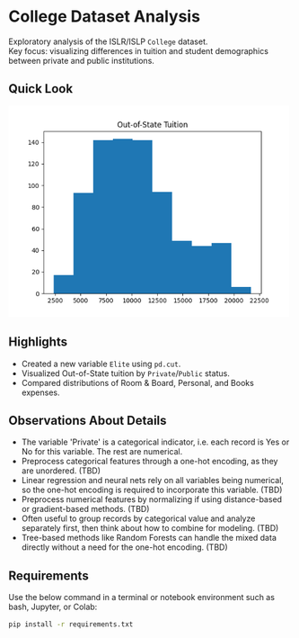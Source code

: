 # College Dataset Analysis

Exploratory analysis of the ISLR/ISLP `College` dataset.  
Key focus: visualizing differences in tuition and student demographics between private and public institutions.

## Quick Look

<img src="figures/boxplot_outstate.png" width="500">

## Highlights
- Created a new variable `Elite` using `pd.cut`.
- Visualized Out-of-State tuition by `Private`/`Public` status.
- Compared distributions of Room & Board, Personal, and Books expenses.

## Observations About Details
- The variable 'Private' is a categorical indicator, i.e. each record is Yes or No for this variable.  The rest are numerical.
- Preprocess categorical features through a one-hot encoding, as they are unordered. (TBD)
- Linear regression and neural nets rely on all variables being numerical, so the one-hot encoding is required to incorporate this variable. (TBD)
- Preprocess numerical features by normalizing if using distance-based or gradient-based methods. (TBD)
- Often useful to group records by categorical value and analyze separately first, then think about how to combine for modeling. (TBD)
- Tree-based methods like Random Forests can handle the mixed data directly without a need for the one-hot encoding. (TBD)

## Requirements

Use the below command in a terminal or notebook environment such as bash, Jupyter, or Colab:

```bash
pip install -r requirements.txt
